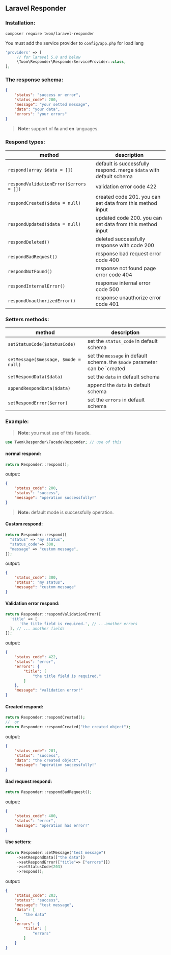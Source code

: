 ﻿## Laravel Responder
### Installation:
```
composer require twom/laravel-responder
```

You must add the service provider to `config/app.php` for load lang
```php
'providers' => [
	 // for laravel 5.8 and below
	 \Twom\Responder\ResponderServiceProvider::class,
];
```

### The response schema:
```json
{
	"status": "success or error",
	"status_code": 200,
	"message": "your setted message",
	"data": "your data",
	"errors": "your errors"
}
```
> **Note:** support of **fa** and **en** languages.

### Respond types:
| method                    | description                                                       |
|---------------------------|-------------------------------------------------------------------|
|`respond(array $data = [])`| default is successfully respond. merge `$data` with default schema|
|`respondValidationError($errors = [])`| validation error code 422                              |
|`respondCreated($data = null)`| created code 201. you can set data from this method input  |
|`respondUpdated($data = null)`| updated code 200. you can set data from this method input |
|`respondDeleted()`        | deleted successfully response with code 200 						|
|`respondBadRequest()`     | response bad request error code 400 |
|`respondNotFound()`       | response not found page error code 404|
|`respondInternalError()`  | response internal error code 500									 |
|`respondUnauthorizedError()`| response unauthorize error code 401 								 |

### Setters methods:
| method   			| description							 |
|-------------------|----------------------------------------|
|`setStatusCode($statusCode)`|	set the `status_code` in default schema|
|`setMessage($message, $mode = null)`| set the `message` in default schema. the `$mode` parameter can be `created|updated|deleted`, like this: `setMessage("user", "created")` so the message is `user created.`|
|`setRespondData($data)`| set the `data` in default schema 										 |
|`appendRespondData($data)`| append the `data` in default schema|
|`setRespondError($error)`| set the `errors` in default schema|




### Example:
> **Note:** you must use of this facade.
```php
use Twom\Responder\Facade\Responder; // use of this
```
#### normal respond:
```php
return Responder::respond();
```
output:
```json
{
    "status_code": 200,
    "status": "success",
    "message": "operation successfully!"
}
```
> **Note:** default mode is successfully operation.

#### Custom respond:
```php
return Responder::respond([  
  "status" => "my status",  
  "status_code"=> 300,  
  "message" => "custom message",  
]);
```
output:
```json
{
    "status_code": 300,
    "status": "my status",
    "message": "custom message"
}
```

#### Validation error respond:
```php
return Responder::respondValidationError([  
  'title' => [  
	  'the title field is required.', // ...another errors  
  ], // ... another fields  
]);
```
output:
```json
{
    "status_code": 422,
    "status": "error",
    "errors": {
        "title": [
            "the title field is required."
        ]
    },
    "message": "validation error!"
}
```

#### Created respond:
```php
return Responder::respondCreated();
//	or  
return Responder::respondCreated("the created object");
```
output:
```json
{
    "status_code": 201,
    "status": "success",
    "data": "the created object",
    "message": "operation successfully!"
}
```

#### Bad request respond:
```php
return Responder::respondBadRequest();
```
output:
```json
{
    "status_code": 400,
    "status": "error",
    "message": "operation has error!"
}
```

#### Use setters:
```php
return Responder::setMessage("test message")  
	 ->setRespondData(["the data"])  
	 ->setRespondError(["title"=> ["errors"]])  
	 ->setStatusCode(203)  
	 ->respond();
```
output:
```json
{
    "status_code": 203,
    "status": "success",
    "message": "test message",
    "data": [
        "the data"
    ],
    "errors": {
        "title": [
            "errors"
        ]
    }
}
```
